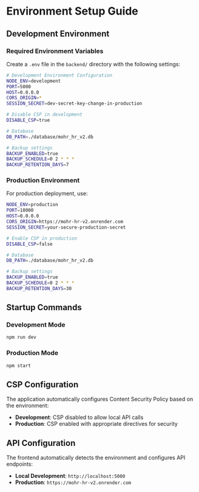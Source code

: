 # Environment Setup Guide

## Development Environment

### Required Environment Variables

Create a `.env` file in the `backend/` directory with the following settings:

```bash
# Development Environment Configuration
NODE_ENV=development
PORT=5000
HOST=0.0.0.0
CORS_ORIGIN=*
SESSION_SECRET=dev-secret-key-change-in-production

# Disable CSP in development
DISABLE_CSP=true

# Database
DB_PATH=./database/mohr_hr_v2.db

# Backup settings
BACKUP_ENABLED=true
BACKUP_SCHEDULE=0 2 * * *
BACKUP_RETENTION_DAYS=7
```

### Production Environment

For production deployment, use:

```bash
NODE_ENV=production
PORT=10000
HOST=0.0.0.0
CORS_ORIGIN=https://mohr-hr-v2.onrender.com
SESSION_SECRET=your-secure-production-secret

# Enable CSP in production
DISABLE_CSP=false

# Database
DB_PATH=./database/mohr_hr_v2.db

# Backup settings
BACKUP_ENABLED=true
BACKUP_SCHEDULE=0 2 * * *
BACKUP_RETENTION_DAYS=30
```

## Startup Commands

### Development Mode
```bash
npm run dev
```

### Production Mode
```bash
npm start
```

## CSP Configuration

The application automatically configures Content Security Policy based on the environment:

- **Development**: CSP disabled to allow local API calls
- **Production**: CSP enabled with appropriate directives for security

## API Configuration

The frontend automatically detects the environment and configures API endpoints:

- **Local Development**: `http://localhost:5000`
- **Production**: `https://mohr-hr-v2.onrender.com` 